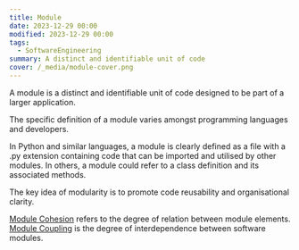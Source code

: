 ```yaml
---
title: Module
date: 2023-12-29 00:00
modified: 2023-12-29 00:00
tags:
  - SoftwareEngineering
summary: A distinct and identifiable unit of code
cover: /_media/module-cover.png
---
```


A module is a distinct and identifiable unit of code designed to be part of a larger application.

The specific definition of a module varies amongst programming languages and developers.

In Python and similar languages, a module is clearly defined as a file with a .py extension containing code that can be imported and utilised by other modules. In others, a module could refer to a class definition and its associated methods.

The key idea of modularity is to promote code reusability and organisational clarity.

[Module Cohesion](module-cohesion.md) refers to the degree of relation between module elements. [Module Coupling](module-coupling.md) is the degree of interdependence between software modules.